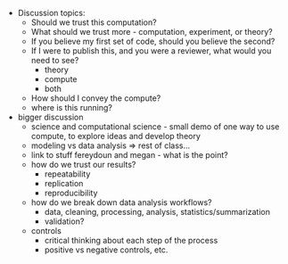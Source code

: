 - Discussion topics:
	- Should we trust this computation?
	- What should we trust more - computation, experiment, or theory?
	- If you believe my first set of code, should you believe the second?
	- If I were to publish this, and you were a reviewer, what would you need to see?
		- theory
		- compute
		- both
	- How should I convey the compute?
	- where is this running?
- bigger discussion
	- science and computational science - small demo of one way to use compute, to explore ideas and develop theory
	- modeling vs data analysis => rest of class...
	- link to stuff fereydoun and megan - what is the point?
	- how do we trust our results?
		- repeatability
		- replication
		- reproducibility
	- how do we break down data analysis workflows?
		- data, cleaning, processing,  analysis, statistics/summarization
		- validation?
	- controls
		- critical thinking about each step of the process
		- positive vs negative controls, etc.
